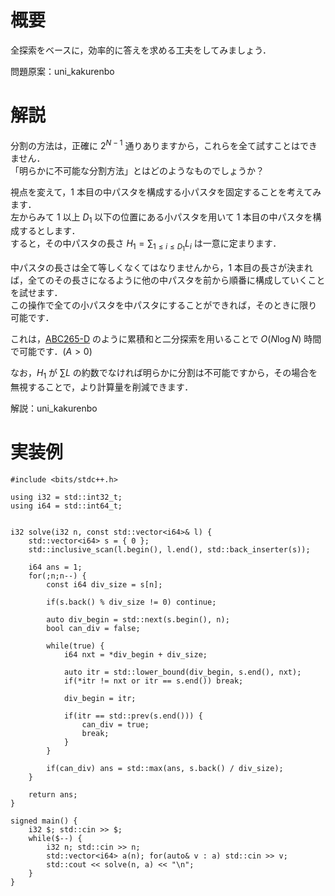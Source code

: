 # 概要
全探索をベースに，効率的に答えを求める工夫をしてみましょう．

問題原案：uni_kakurenbo

# 解説
分割の方法は，正確に $2^{N-1}$ 通りありますから，これらを全て試すことはできません．  
「明らかに不可能な分割方法」とはどのようなものでしょうか？

視点を変えて，$1$ 本目の中パスタを構成する小パスタを固定することを考えてみます．  
左からみて $1$ 以上 $D_1$ 以下の位置にある小パスタを用いて $1$ 本目の中パスタを構成するとします．  
すると，その中パスタの長さ $H_1 = \displaystyle \sum_{1 \leq i \leq D_1} L_i$ は一意に定まります．  

中パスタの長さは全て等しくなくてはなりませんから，$1$ 本目の長さが決まれば，全てのその長さになるように他の中パスタを前から順番に構成していくことを試せます．  
この操作で全ての小パスタを中パスタにすることができれば，そのときに限り可能です．

これは，[ABC265-D](https://atcoder.jp/contests/abc265/tasks/abc265_d) のように累積和と二分探索を用いることで $O(N \log N)$ 時間で可能です．$(A > 0)$

なお，$H_1$ が $\sum L$ の約数でなければ明らかに分割は不可能ですから，その場合を無視することで，より計算量を削減できます．

解説：uni_kakurenbo

# 実装例
```cpp:C++
#include <bits/stdc++.h>

using i32 = std::int32_t;
using i64 = std::int64_t;


i32 solve(i32 n, const std::vector<i64>& l) {
    std::vector<i64> s = { 0 };
    std::inclusive_scan(l.begin(), l.end(), std::back_inserter(s));

    i64 ans = 1;
    for(;n;n--) {
        const i64 div_size = s[n];

        if(s.back() % div_size != 0) continue;

        auto div_begin = std::next(s.begin(), n);
        bool can_div = false;

        while(true) {
            i64 nxt = *div_begin + div_size;

            auto itr = std::lower_bound(div_begin, s.end(), nxt);
            if(*itr != nxt or itr == s.end()) break;

            div_begin = itr;

            if(itr == std::prev(s.end())) {
                can_div = true;
                break;
            }
        }

        if(can_div) ans = std::max(ans, s.back() / div_size);
    }

    return ans;
}

signed main() {
    i32 $; std::cin >> $;
    while($--) {
        i32 n; std::cin >> n;
        std::vector<i64> a(n); for(auto& v : a) std::cin >> v;
        std::cout << solve(n, a) << "\n";
    }
}

```
